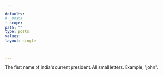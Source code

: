 ```yaml
---

defaults:
# _posts
- scope:
path: ""
type: posts
values:
layout: single



---
```


The first name of India's current president. All small letters. Example, "john".







